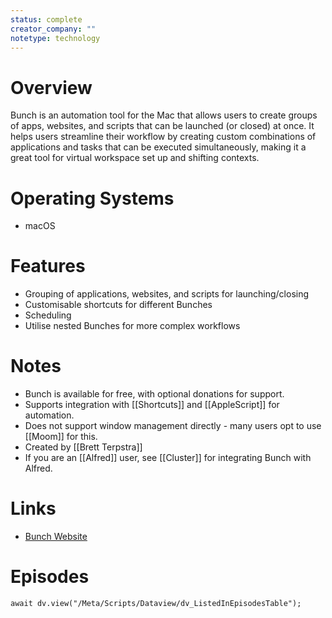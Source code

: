 ```yaml
---
status: complete
creator_company: ""
notetype: technology
---
```


# Overview
Bunch is an automation tool for the Mac that allows users to create groups of apps, websites, and scripts that can be launched (or closed) at once. It helps users streamline their workflow by creating custom combinations of applications and tasks that can be executed simultaneously, making it a great tool for virtual workspace set up and shifting contexts.

# Operating Systems
- macOS

# Features
- Grouping of applications, websites, and scripts for launching/closing
- Customisable shortcuts for different Bunches
- Scheduling
- Utilise nested Bunches for more complex workflows

# Notes
- Bunch is available for free, with optional donations for support.
- Supports integration with [[Shortcuts]] and [[AppleScript]] for automation.
- Does not support window management directly - many users opt to use [[Moom]] for this.
- Created by [[Brett Terpstra]]
- If you are an [[Alfred]] user, see [[Cluster]] for integrating Bunch with Alfred.

# Links
- [Bunch Website](https://bunchapp.co)

# Episodes
```dataviewjs
await dv.view("/Meta/Scripts/Dataview/dv_ListedInEpisodesTable");
```
